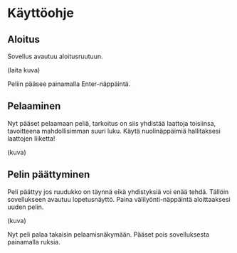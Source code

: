 # Käyttöohje

## Aloitus
Sovellus avautuu aloitusruutuun. 

(laita kuva)

Peliin pääsee painamalla Enter-näppäintä.

## Pelaaminen

Nyt pääset pelaamaan peliä, tarkoitus on siis yhdistää laattoja toisiinsa, tavoitteena mahdollisimman suuri luku. Käytä nuolinäppäimiä hallitaksesi laattojen liiketta!

(kuva)

## Pelin päättyminen

Peli päättyy jos ruudukko on täynnä eikä yhdistyksiä voi enää tehdä. Tällöin sovellukseen avautuu lopetusnäyttö. Paina välilyönti-näppäintä aloittaaksesi uuden pelin.

(kuva)

Nyt peli palaa takaisin pelaamisnäkymään. Pääset pois sovelluksesta painamalla ruksia. 
